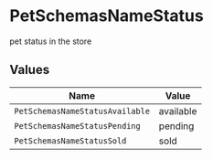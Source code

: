 # PetSchemasNameStatus

pet status in the store


## Values

| Name                            | Value                           |
| ------------------------------- | ------------------------------- |
| `PetSchemasNameStatusAvailable` | available                       |
| `PetSchemasNameStatusPending`   | pending                         |
| `PetSchemasNameStatusSold`      | sold                            |